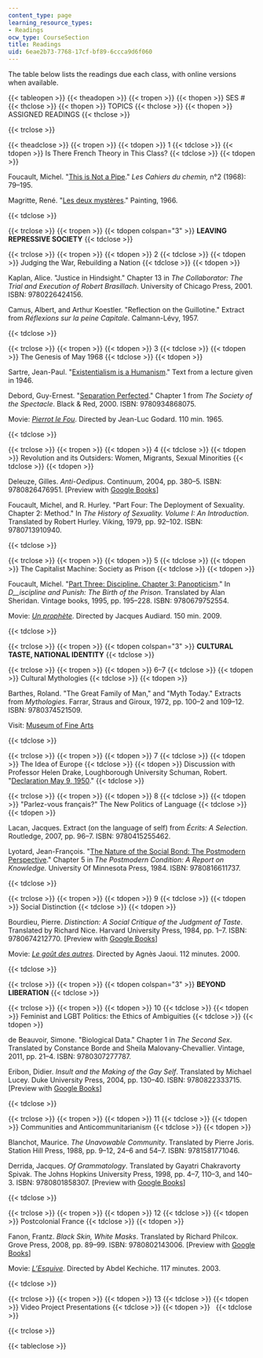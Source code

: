 ```yaml
---
content_type: page
learning_resource_types:
- Readings
ocw_type: CourseSection
title: Readings
uid: 6eae2b73-7768-17cf-bf89-6ccca9d6f060
---
```


The table below lists the readings due each class, with online versions when available.

{{< tableopen >}}
{{< theadopen >}}
{{< tropen >}}
{{< thopen >}}
SES #
{{< thclose >}}
{{< thopen >}}
TOPICS
{{< thclose >}}
{{< thopen >}}
ASSIGNED READINGS
{{< thclose >}}

{{< trclose >}}

{{< theadclose >}}
{{< tropen >}}
{{< tdopen >}}
1
{{< tdclose >}}
{{< tdopen >}}
Is There French Theory in This Class?
{{< tdclose >}}
{{< tdopen >}}


Foucault, Michel. "[This is Not a Pipe](http://individual.utoronto.ca/bmclean/hermeneutics/foucault_suppl/this_is_not_a_pipe.htm)." _Les Cahiers du chemin,_ n°2 (1968): 79–195.

Magritte, René. "[Les deux mystères](http://www.mattesonart.com/Blog/ViewPost.aspx?pageid=1&ItemID=93&mid=1)." Painting, 1966.


{{< tdclose >}}

{{< trclose >}}
{{< tropen >}}
{{< tdopen colspan="3" >}}
**LEAVING REPRESSIVE SOCIETY**
{{< tdclose >}}

{{< trclose >}}
{{< tropen >}}
{{< tdopen >}}
2
{{< tdclose >}}
{{< tdopen >}}
Judging the War, Rebuilding a Nation
{{< tdclose >}}
{{< tdopen >}}


Kaplan, Alice. "Justice in Hindsight." Chapter 13 in _The Collaborator: The Trial and Execution of Robert Brasillach_. University of Chicago Press, 2001. ISBN: 9780226424156.

Camus, Albert, and Arthur Koestler. "Reflection on the Guillotine." Extract from _Réflexions sur la peine Capitale_. Calmann-Lévy, 1957.


{{< tdclose >}}

{{< trclose >}}
{{< tropen >}}
{{< tdopen >}}
3
{{< tdclose >}}
{{< tdopen >}}
The Genesis of May 1968
{{< tdclose >}}
{{< tdopen >}}


Sartre, Jean-Paul. "[Existentialism is a Humanism](http://www.marxists.org/reference/archive/sartre/works/exist/sartre.htm)." Text from a lecture given in 1946.

Debord, Guy-Ernest. "[Separation Perfected](http://library.nothingness.org/articles/SI/en/display/16)." Chapter 1 from _The Society of the Spectacle_. Black & Red, 2000. ISBN: 9780934868075.

Movie: [_Pierrot le Fou_](http://en.wikipedia.org/wiki/Pierrot_le_Fou). Directed by Jean-Luc Godard. 110 min. 1965.


{{< tdclose >}}

{{< trclose >}}
{{< tropen >}}
{{< tdopen >}}
4
{{< tdclose >}}
{{< tdopen >}}
Revolution and its Outsiders: Women, Migrants, Sexual Minorities
{{< tdclose >}}
{{< tdopen >}}


Deleuze, Gilles. _Anti-Oedipus_. Continuum, 2004, pp. 380–5. ISBN: 9780826476951. \[Preview with [Google Books](http://books.google.com/books?id=WvvQfxvGfpYC&pg=PA382=onepage)\]

Foucault, Michel, and R. Hurley. "Part Four: The Deployment of Sexuality. Chapter 2: Method." In _The History of Sexuality. Volume I: An Introduction_. Translated by Robert Hurley. Viking, 1979, pp. 92–102. ISBN: 9780713910940.


{{< tdclose >}}

{{< trclose >}}
{{< tropen >}}
{{< tdopen >}}
5
{{< tdclose >}}
{{< tdopen >}}
The Capitalist Machine: Society as Prison
{{< tdclose >}}
{{< tdopen >}}


Foucault, Michel. "[Part Three: Discipline. Chapter 3: Panopticism](https://whatsmartgrlsrreadingtoday.wordpress.com/2011/01/30/discipline-and-punish-part-three-panopticism-3-1/)." In _D__iscipline and Punish: The Birth of the Prison_. Translated by Alan Sheridan. Vintage books, 1995, pp. 195–228. ISBN: 9780679752554.

Movie: [_Un prophète_](http://en.wikipedia.org/wiki/Un_proph%C3%A8te). Directed by Jacques Audiard. 150 min. 2009.


{{< tdclose >}}

{{< trclose >}}
{{< tropen >}}
{{< tdopen colspan="3" >}}
**CULTURAL TASTE, NATIONAL IDENTITY**
{{< tdclose >}}

{{< trclose >}}
{{< tropen >}}
{{< tdopen >}}
6–7
{{< tdclose >}}
{{< tdopen >}}
Cultural Mythologies
{{< tdclose >}}
{{< tdopen >}}


Barthes, Roland. "The Great Family of Man," and "Myth Today." Extracts from _Mythologies_. Farrar, Straus and Giroux, 1972, pp. 100–2 and 109–12. ISBN: 9780374521509.

Visit: [Museum of Fine Arts](http://www.mfa.org/)


{{< tdclose >}}

{{< trclose >}}
{{< tropen >}}
{{< tdopen >}}
7
{{< tdclose >}}
{{< tdopen >}}
The Idea of Europe
{{< tdclose >}}
{{< tdopen >}}
Discussion with Professor Helen Drake, Loughborough University Schuman, Robert. "[Declaration May 9, 1950](http://www.robert-schuman.eu/declaration_9mai.php)."
{{< tdclose >}}

{{< trclose >}}
{{< tropen >}}
{{< tdopen >}}
8
{{< tdclose >}}
{{< tdopen >}}
"Parlez-vous français?" The New Politics of Language
{{< tdclose >}}
{{< tdopen >}}


Lacan, Jacques. Extract (on the language of self) from _Écrits: A Selection_. Routledge, 2007, pp. 96–7. ISBN: 9780415255462.

Lyotard, Jean-François. "[The Nature of the Social Bond: The Postmodern Perspective](http://www.marxists.org/reference/subject/philosophy/works/fr/lyotard.htm)." Chapter 5 in _The Postmodern Condition: A Report on Knowledge._ University Of Minnesota Press, 1984. ISBN: 9780816611737.


{{< tdclose >}}

{{< trclose >}}
{{< tropen >}}
{{< tdopen >}}
9
{{< tdclose >}}
{{< tdopen >}}
Social Distinction
{{< tdclose >}}
{{< tdopen >}}


Bourdieu, Pierre. _Distinction: A Social Critique of the Judgment of Taste_. Translated by Richard Nice. Harvard University Press, 1984, pp. 1–7. ISBN: 9780674212770. \[Preview with [Google Books](http://books.google.com/books?id=nVaS6gS9Jz4C&pg=PA1#v=onepage)\]

Movie: [_Le goût des autres_](http://en.wikipedia.org/wiki/Le_go%C3%BBt_des_autres). Directed by Agnès Jaoui. 112 minutes. 2000.


{{< tdclose >}}

{{< trclose >}}
{{< tropen >}}
{{< tdopen colspan="3" >}}
**BEYOND LIBERATION**
{{< tdclose >}}

{{< trclose >}}
{{< tropen >}}
{{< tdopen >}}
10
{{< tdclose >}}
{{< tdopen >}}
Feminist and LGBT Politics: the Ethics of Ambiguities
{{< tdclose >}}
{{< tdopen >}}


de Beauvoir, Simone. "Biological Data." Chapter 1 in _The Second Sex_. Translated by Constance Borde and Sheila Malovany-Chevallier. Vintage, 2011, pp. 21–4. ISBN: 9780307277787.

Eribon, Didier. _Insult and the Making of the Gay Self_. Translated by Michael Lucey. Duke University Press, 2004, pp. 130–40. ISBN: 9780822333715. \[Preview with [Google Books](http://books.google.com/books?id=16l54RK1wzkC&pg=PR156#v=onepage)\]


{{< tdclose >}}

{{< trclose >}}
{{< tropen >}}
{{< tdopen >}}
11
{{< tdclose >}}
{{< tdopen >}}
Communities and Anticommunitarianism
{{< tdclose >}}
{{< tdopen >}}


Blanchot, Maurice. _The Unavowable Community_. Translated by Pierre Joris. Station Hill Press, 1988, pp. 9–12, 24–6 and 54–7. ISBN: 9781581771046.

Derrida, Jacques. _Of Grammatology_. Translated by Gayatri Chakravorty Spivak. The Johns Hopkins University Press, 1998, pp. 4–7, 110–3, and 140–3. ISBN: 9780801858307. \[Preview with [Google Books](http://books.google.com/books?id=7TDSAQAAQBAJ&pg=PA4=onepage)\]


{{< tdclose >}}

{{< trclose >}}
{{< tropen >}}
{{< tdopen >}}
12
{{< tdclose >}}
{{< tdopen >}}
Postcolonial France
{{< tdclose >}}
{{< tdopen >}}


Fanon, Frantz. _Black Skin, White Masks_. Translated by Richard Philcox. Grove Press, 2008, pp. 89–99. ISBN: 9780802143006. \[Preview with [Google Books](http://books.google.com/books?id=m5ysTujFqbgC&pg=PA89#v=onepage)\]

Movie: [_L’Esquive_](http://en.wikipedia.org/wiki/L%27Esquive). Directed by Abdel Kechiche. 117 minutes. 2003.


{{< tdclose >}}

{{< trclose >}}
{{< tropen >}}
{{< tdopen >}}
13
{{< tdclose >}}
{{< tdopen >}}
Video Project Presentations
{{< tdclose >}}
{{< tdopen >}}
 
{{< tdclose >}}

{{< trclose >}}

{{< tableclose >}}